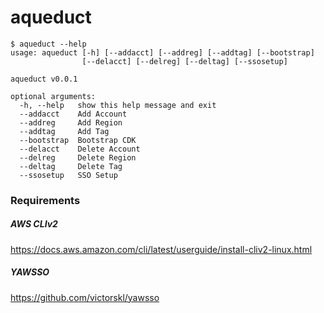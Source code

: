 # aqueduct

```
$ aqueduct --help
usage: aqueduct [-h] [--addacct] [--addreg] [--addtag] [--bootstrap]
                [--delacct] [--delreg] [--deltag] [--ssosetup]

aqueduct v0.0.1

optional arguments:
  -h, --help   show this help message and exit
  --addacct    Add Account
  --addreg     Add Region
  --addtag     Add Tag
  --bootstrap  Bootstrap CDK
  --delacct    Delete Account
  --delreg     Delete Region
  --deltag     Delete Tag
  --ssosetup   SSO Setup
```

### Requirements

##### AWS CLIv2 

https://docs.aws.amazon.com/cli/latest/userguide/install-cliv2-linux.html

##### YAWSSO

https://github.com/victorskl/yawsso
